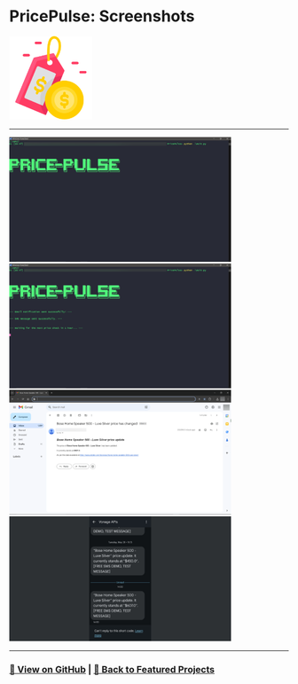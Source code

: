 # PricePulse: Screenshots 

<img src="PricePulse-1.png" alt="PricePulse_logo" width="150">

---

<a href="PricePulse-2.png"><img src="PricePulse-2.png" width="400"></a>
<a href="PricePulse-3.png"><img src="PricePulse-3.png" width="400"></a>
<a href="PricePulse-4.png"><img src="PricePulse-4.png" width="400"></a>
<a href="PricePulse-5.png"><img src="PricePulse-5.png" width="400"></a>

---

### [🔗 View on GitHub](https://github.com/emads22/PricePulse) | [🔗 Back to Featured Projects](../../README.md#-automation-and-web-scraping)
